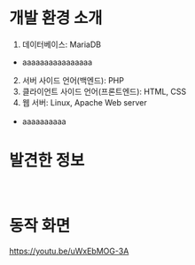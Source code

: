 # 개발 환경 소개
1. 데이터베이스: MariaDB
- aaaaaaaaaaaaaaaa
2. 서버 사이드 언어(백엔드): PHP
3. 클라이언트 사이드 언어(프론트엔드): HTML, CSS
4. 웹 서버: Linux, Apache Web server
- aaaaaaaaaa
　
　
 　
# 발견한 정보


　
　
 
# 동작 화면
https://youtu.be/uWxEbMOG-3A
